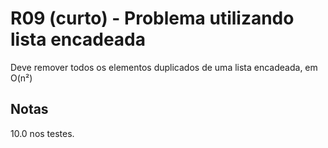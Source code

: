 # R09 (curto) - Problema utilizando lista encadeada

Deve remover todos os elementos duplicados de uma lista encadeada, em O(n²)

## Notas
10.0 nos testes.
